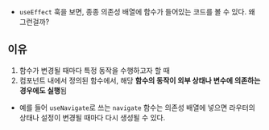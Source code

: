- `useEffect` 훅을 보면, 종종 의존성 배열에 함수가 들어있는 코드를 볼 수 있다. 왜 그런걸까?

## 이유
1. 함수가 변경될 때마다 특정 동작을 수행하고자 할 때
2. 컴포넌트 내에서 정의된 함수에서, 해당 **함수의 동작이 외부 상태나 변수에 의존하는 경우에도 실행**됨

- 예를 들어 `useNavigate`로 쓰는 `navigate` 함수는 의존성 배열에 넣으면 라우터의 상태나 설정이 변경될 때마다 다시 생성될 수 있다. 